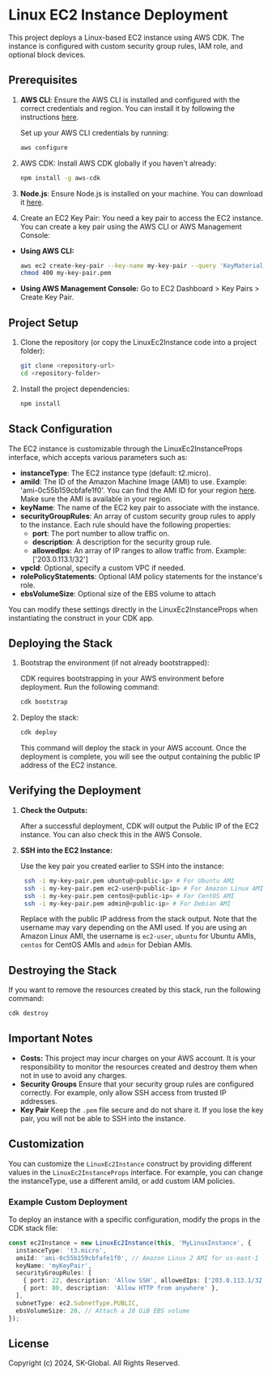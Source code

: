 # Linux EC2 Instance Deployment

This project deploys a Linux-based EC2 instance using AWS CDK. The instance is configured with custom security group rules, IAM role, and optional block devices.

## Prerequisites

1. **AWS CLI**: Ensure the AWS CLI is installed and configured with the correct credentials and region. You can install it by following the instructions [here](https://docs.aws.amazon.com/cli/latest/userguide/install-cliv2.html).

   Set up your AWS CLI credentials by running:

   ```bash
   aws configure
   ```

2. AWS CDK: Install AWS CDK globally if you haven't already:

   ```bash
   npm install -g aws-cdk
   ```

3. **Node.js**: Ensure Node.js is installed on your machine. You can download it [here](https://nodejs.org/).
4. Create an EC2 Key Pair: You need a key pair to access the EC2 instance. You can create a key pair using the AWS CLI or AWS Management Console:

- **Using AWS CLI:**

  ```bash
  aws ec2 create-key-pair --key-name my-key-pair --query 'KeyMaterial' --output text > my-key-pair.pem
  chmod 400 my-key-pair.pem
  ```

- **Using AWS Management Console:** Go to EC2 Dashboard > Key Pairs > Create Key Pair.

## Project Setup

1.  Clone the repository (or copy the LinuxEc2Instance code into a project folder):

    ```bash
    git clone <repository-url>
    cd <repository-folder>
    ```

2.  Install the project dependencies:

    ```bash
    npm install
    ```

## Stack Configuration

The EC2 instance is customizable through the LinuxEc2InstanceProps interface, which accepts various parameters such as:

- **instanceType**: The EC2 instance type (default: t2.micro).
- **amiId**: The ID of the Amazon Machine Image (AMI) to use. Example: 'ami-0c55b159cbfafe1f0'. You can find the AMI ID for your region [here](https://docs.aws.amazon.com/AWSEC2/latest/UserGuide/finding-an-ami.html). Make sure the AMI is available in your region.
- **keyName**: The name of the EC2 key pair to associate with the instance.
- **securityGroupRules**: An array of custom security group rules to apply to the instance. Each rule should have the following properties:
  - **port**: The port number to allow traffic on.
  - **description**: A description for the security group rule.
  - **allowedIps**: An array of IP ranges to allow traffic from. Example: ['203.0.113.1/32']
- **vpcId**: Optional, specify a custom VPC if needed.
- **rolePolicyStatements**: Optional IAM policy statements for the instance's role.
- **ebsVolumeSize**: Optional size of the EBS volume to attach

You can modify these settings directly in the LinuxEc2InstanceProps when instantiating the construct in your CDK app.

## Deploying the Stack

1. Bootstrap the environment (if not already bootstrapped):

   CDK requires bootstrapping in your AWS environment before deployment. Run the following command:

   ```bash
   cdk bootstrap
   ```

2. Deploy the stack:

   ```bash
   cdk deploy
   ```

   This command will deploy the stack in your AWS account. Once the deployment is complete, you will see the output containing the public IP address of the EC2 instance.

## Verifying the Deployment

1. **Check the Outputs:**

   After a successful deployment, CDK will output the Public IP of the EC2 instance. You can also check this in the AWS Console.

2. **SSH into the EC2 Instance:**

   Use the key pair you created earlier to SSH into the instance:

   ```bash
    ssh -i my-key-pair.pem ubuntu@<public-ip> # For Ubuntu AMI
    ssh -i my-key-pair.pem ec2-user@<public-ip> # For Amazon Linux AMI
    ssh -i my-key-pair.pem centos@<public-ip> # For CentOS AMI
    ssh -i my-key-pair.pem admin@<public-ip> # For Debian AMI
   ```

   Replace <Public-IP> with the public IP address from the stack output. Note that the username may vary depending on the AMI used. If you are using an Amazon Linux AMI, the username is `ec2-user`, `ubuntu` for Ubuntu AMIs, `centos` for CentOS AMIs and `admin` for Debian AMIs.

## Destroying the Stack

If you want to remove the resources created by this stack, run the following command:

```bash
cdk destroy
```

## Important Notes

- **Costs:** This project may incur charges on your AWS account. It is your responsibility to monitor the resources created and destroy them when not in use to avoid any charges.
- **Security Groups** Ensure that your security group rules are configured correctly. For example, only allow SSH access from trusted IP addresses.
- **Key Pair** Keep the `.pem` file secure and do not share it. If you lose the key pair, you will not be able to SSH into the instance.

## Customization

You can customize the `LinuxEc2Instance` construct by providing different values in the `LinuxEc2InstanceProps` interface. For example, you can change the instanceType, use a different amiId, or add custom IAM policies.

### Example Custom Deployment

To deploy an instance with a specific configuration, modify the props in the CDK stack file:

```typescript
const ec2Instance = new LinuxEc2Instance(this, 'MyLinuxInstance', {
  instanceType: 't3.micro',
  amiId: 'ami-0c55b159cbfafe1f0', // Amazon Linux 2 AMI for us-east-1
  keyName: 'myKeyPair',
  securityGroupRules: [
    { port: 22, description: 'Allow SSH', allowedIps: ['203.0.113.1/32'] },
    { port: 80, description: 'Allow HTTP from anywhere' },
  ],
  subnetType: ec2.SubnetType.PUBLIC,
  ebsVolumeSize: 20, // Attach a 20 GiB EBS volume
});
```

## License

Copyright (c) 2024, SK-Global. All Rights Reserved.
